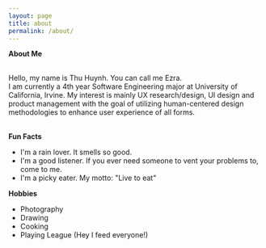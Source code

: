 ```yaml
---
layout: page
title: about
permalink: /about/
---
```


**About Me**<br><br>

Hello, my name is Thu Huynh. You can call me Ezra. <br>
I am currently a 4th year Software Engineering major at University of California, Irvine. My interest is mainly UX research/design, UI design and product management with the goal of utilizing human-centered design methodologies to enhance user experience of all forms.<br><br>

**Fun Facts**
- I'm a rain lover. It smells so good.
- I'm a good listener. If you ever need someone to vent your problems to, come to me.
- I'm a picky eater. My motto: "Live to eat" <br>

**Hobbies**
- Photography
- Drawing
- Cooking
- Playing League (Hey I feed everyone!)


